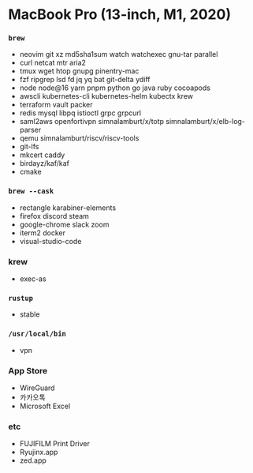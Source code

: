 MacBook Pro (13-inch, M1, 2020)
========

### `brew`
- neovim git xz md5sha1sum watch watchexec gnu-tar parallel
- curl netcat mtr aria2
- tmux wget htop gnupg pinentry-mac
- fzf ripgrep lsd fd jq yq bat git-delta ydiff
- node node@16 yarn pnpm python go java ruby cocoapods
- awscli kubernetes-cli kubernetes-helm kubectx krew
- terraform vault packer
- redis mysql libpq istioctl grpc grpcurl
- saml2aws openfortivpn simnalamburt/x/totp simnalamburt/x/elb-log-parser
- qemu simnalamburt/riscv/riscv-tools
- git-lfs
- mkcert caddy
- birdayz/kaf/kaf
- cmake

### `brew --cask`
- rectangle karabiner-elements
- firefox discord steam
- google-chrome slack zoom
- iterm2 docker
- visual-studio-code

### krew
- exec-as

### `rustup`
- stable

### `/usr/local/bin`
- vpn

### App Store
- WireGuard
- 카카오톡
- Microsoft Excel

### etc
- FUJIFILM Print Driver
- Ryujinx.app
- zed.app
